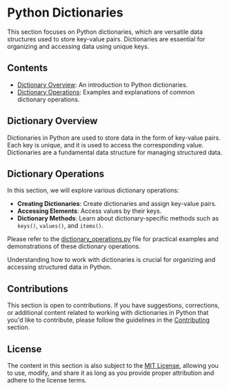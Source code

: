 # Python Dictionaries

This section focuses on Python dictionaries, which are versatile data structures used to store key-value pairs. Dictionaries are essential for organizing and accessing data using unique keys.

## Contents

- [Dictionary Overview](README.md): An introduction to Python dictionaries.
- [Dictionary Operations](dictionary_operations.py): Examples and explanations of common dictionary operations.

## Dictionary Overview

Dictionaries in Python are used to store data in the form of key-value pairs. Each key is unique, and it is used to access the corresponding value. Dictionaries are a fundamental data structure for managing structured data.

## Dictionary Operations

In this section, we will explore various dictionary operations:

- **Creating Dictionaries**: Create dictionaries and assign key-value pairs.
- **Accessing Elements**: Access values by their keys.
- **Dictionary Methods**: Learn about dictionary-specific methods such as `keys()`, `values()`, and `items()`.

Please refer to the [dictionary_operations.py](dictionary_operations.py) file for practical examples and demonstrations of these dictionary operations.

Understanding how to work with dictionaries is crucial for organizing and accessing structured data in Python.

## Contributions

This section is open to contributions. If you have suggestions, corrections, or additional content related to working with dictionaries in Python that you'd like to contribute, please follow the guidelines in the [Contributing](../../Contributing.md) section.

## License

The content in this section is also subject to the [MIT License](../../LICENSE), allowing you to use, modify, and share it as long as you provide proper attribution and adhere to the license terms.
